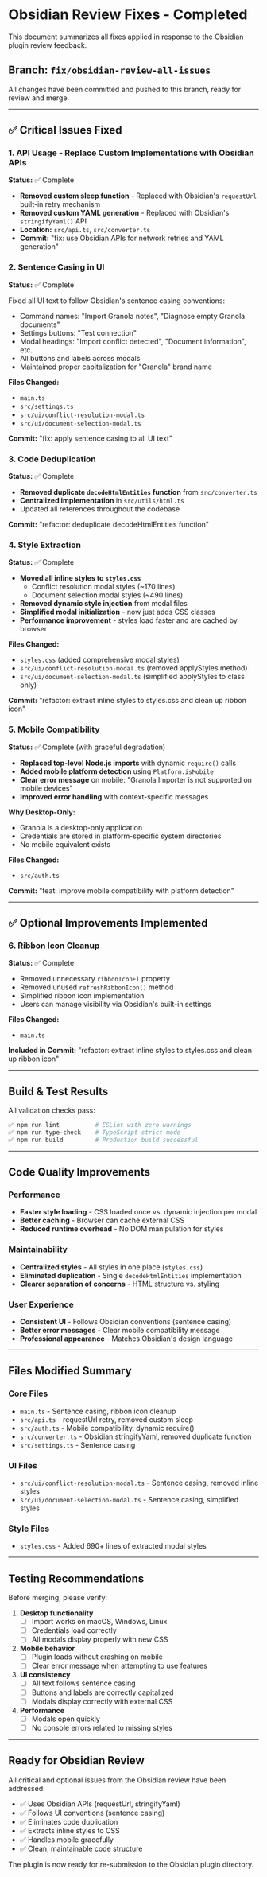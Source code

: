 # Obsidian Review Fixes - Completed

This document summarizes all fixes applied in response to the Obsidian plugin review feedback.

## Branch: `fix/obsidian-review-all-issues`

All changes have been committed and pushed to this branch, ready for review and merge.

---

## ✅ Critical Issues Fixed

### 1. API Usage - Replace Custom Implementations with Obsidian APIs

**Status:** ✅ Complete

- **Removed custom sleep function** - Replaced with Obsidian's `requestUrl` built-in retry mechanism
- **Removed custom YAML generation** - Replaced with Obsidian's `stringifyYaml()` API
- **Location:** `src/api.ts`, `src/converter.ts`
- **Commit:** "fix: use Obsidian APIs for network retries and YAML generation"

### 2. Sentence Casing in UI

**Status:** ✅ Complete

Fixed all UI text to follow Obsidian's sentence casing conventions:

- Command names: "Import Granola notes", "Diagnose empty Granola documents"
- Settings buttons: "Test connection"
- Modal headings: "Import conflict detected", "Document information", etc.
- All buttons and labels across modals
- Maintained proper capitalization for "Granola" brand name

**Files Changed:**

- `main.ts`
- `src/settings.ts`
- `src/ui/conflict-resolution-modal.ts`
- `src/ui/document-selection-modal.ts`

**Commit:** "fix: apply sentence casing to all UI text"

### 3. Code Deduplication

**Status:** ✅ Complete

- **Removed duplicate `decodeHtmlEntities` function** from `src/converter.ts`
- **Centralized implementation** in `src/utils/html.ts`
- Updated all references throughout the codebase

**Commit:** "refactor: deduplicate decodeHtmlEntities function"

### 4. Style Extraction

**Status:** ✅ Complete

- **Moved all inline styles to `styles.css`**
  - Conflict resolution modal styles (~170 lines)
  - Document selection modal styles (~490 lines)
- **Removed dynamic style injection** from modal files
- **Simplified modal initialization** - now just adds CSS classes
- **Performance improvement** - styles load faster and are cached by browser

**Files Changed:**

- `styles.css` (added comprehensive modal styles)
- `src/ui/conflict-resolution-modal.ts` (removed applyStyles method)
- `src/ui/document-selection-modal.ts` (simplified applyStyles to class only)

**Commit:** "refactor: extract inline styles to styles.css and clean up ribbon icon"

### 5. Mobile Compatibility

**Status:** ✅ Complete (with graceful degradation)

- **Replaced top-level Node.js imports** with dynamic `require()` calls
- **Added mobile platform detection** using `Platform.isMobile`
- **Clear error message** on mobile: "Granola Importer is not supported on mobile devices"
- **Improved error handling** with context-specific messages

**Why Desktop-Only:**

- Granola is a desktop-only application
- Credentials are stored in platform-specific system directories
- No mobile equivalent exists

**Files Changed:**

- `src/auth.ts`

**Commit:** "feat: improve mobile compatibility with platform detection"

---

## ✅ Optional Improvements Implemented

### 6. Ribbon Icon Cleanup

**Status:** ✅ Complete

- Removed unnecessary `ribbonIconEl` property
- Removed unused `refreshRibbonIcon()` method
- Simplified ribbon icon implementation
- Users can manage visibility via Obsidian's built-in settings

**Files Changed:**

- `main.ts`

**Included in Commit:** "refactor: extract inline styles to styles.css and clean up ribbon icon"

---

## Build & Test Results

All validation checks pass:

```bash
✅ npm run lint          # ESLint with zero warnings
✅ npm run type-check    # TypeScript strict mode
✅ npm run build         # Production build successful
```

---

## Code Quality Improvements

### Performance

- **Faster style loading** - CSS loaded once vs. dynamic injection per modal
- **Better caching** - Browser can cache external CSS
- **Reduced runtime overhead** - No DOM manipulation for styles

### Maintainability

- **Centralized styles** - All styles in one place (`styles.css`)
- **Eliminated duplication** - Single `decodeHtmlEntities` implementation
- **Clearer separation of concerns** - HTML structure vs. styling

### User Experience

- **Consistent UI** - Follows Obsidian conventions (sentence casing)
- **Better error messages** - Clear mobile compatibility message
- **Professional appearance** - Matches Obsidian's design language

---

## Files Modified Summary

### Core Files

- `main.ts` - Sentence casing, ribbon icon cleanup
- `src/api.ts` - requestUrl retry, removed custom sleep
- `src/auth.ts` - Mobile compatibility, dynamic require()
- `src/converter.ts` - Obsidian stringifyYaml, removed duplicate function
- `src/settings.ts` - Sentence casing

### UI Files

- `src/ui/conflict-resolution-modal.ts` - Sentence casing, removed inline styles
- `src/ui/document-selection-modal.ts` - Sentence casing, simplified styles

### Style Files

- `styles.css` - Added 690+ lines of extracted modal styles

---

## Testing Recommendations

Before merging, please verify:

1. **Desktop functionality**
   - [ ] Import works on macOS, Windows, Linux
   - [ ] Credentials load correctly
   - [ ] All modals display properly with new CSS

2. **Mobile behavior**
   - [ ] Plugin loads without crashing on mobile
   - [ ] Clear error message when attempting to use features

3. **UI consistency**
   - [ ] All text follows sentence casing
   - [ ] Buttons and labels are correctly capitalized
   - [ ] Modals display correctly with external CSS

4. **Performance**
   - [ ] Modals open quickly
   - [ ] No console errors related to missing styles

---

## Ready for Obsidian Review

All critical and optional issues from the Obsidian review have been addressed:

- ✅ Uses Obsidian APIs (requestUrl, stringifyYaml)
- ✅ Follows UI conventions (sentence casing)
- ✅ Eliminates code duplication
- ✅ Extracts inline styles to CSS
- ✅ Handles mobile gracefully
- ✅ Clean, maintainable code structure

The plugin is now ready for re-submission to the Obsidian plugin directory.
